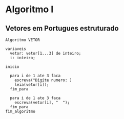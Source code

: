 # Algoritmo I

## Vetores em Portugues estruturado

```portugol
Algoritmo VETOR

variaveis
  vetor: vetor[1...3] de inteiro;
  i: inteiro;
  
inicio

  para i de 1 ate 3 faca
    escreva("Digite numero: )
    leia(vetor[i]);
  fim_para
  
  para i de 1 ate 3 faca
    escreva(vetor[i], "  ");
  fim_para
fim_algoritmo
```

